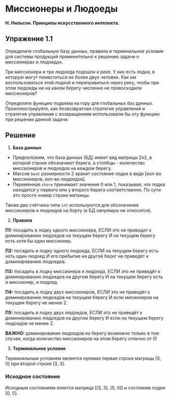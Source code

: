 # Миссионеры и Людоеды

**Н. Нильсон. Принципы искусственного интелекта.**

## Упражение 1.1

Определите глобальную базу данных, правила и терминальное условие
для системы продукций применительно к решению задачи о миссионерах и людоедах.

Три миссионера и три людоеда подошли к реке.
У них есть лодка, в которую могут поместиться не более двух человек.
Как им воспользоваться этой лодкой и переправиться через реку,
чтобы при этом людоеды ни на каком берегу численно не превосходили миссионеров?

Определите функцию подъёма на гору для глобальных баз данных.
Проиллюстрируйте, как безвозвратная стратегия управления и стратегия управления с возвращением
использовали бы эту функцию при решении данной задачи.

## Решение

1. **База данных**

* Предположим, что база данных (БД) имеет вид матрицы 2x2, в которой строки обозначают берега,
  а столбцы - количество миссионеров и людоедов на каждом берегу.
* Массив `boat` размерности 2 хранит состояние лодки в виде
  [кол-во миссионеров, кол-во людоедов].
* Переменная `shore` принимает значения 0 или 1,
  показывая, что лодка находится у первого или у второго берега соответственно.
  По сути это просто номер строки матрицы.

Также два счётчика типа `int` используются для обозначения миссионеров и людоедов на борту
(к БД напрямую не относится).

2. **Правила**

**П1:**
посадить в лодку одного миссионера,
ЕСЛИ это не приводит к доминированию людоедов на текущем берегу И
на текущем берегу есть хотя бы один миссионер.

**П2:**
посадить в лодку одного людоеда,
ЕСЛИ на текущем берегу есть хоть один людоед И
его прибытие на другой берег не приведёт к доминированию людоедов.

**П3:**
посадить в лодку миссионера и людоеда,
ЕСЛИ это не приведёт к доминированию людоедов на другом берегу
И на текущем берегу есть и миссионер, и людоед.

**П4:**
посадить в лодку двух миссионеров,
ЕСЛИ это не приведёт к доминированию людоедов на текущем берегу
И если мисионеров на текущем берегу не менее 2.

**П5:**
посадить в лодку двух людоедов,
ЕСЛИ это не приведёт к доминированию людоедов на другом берегу
И если на текущем берегу людоедов не менее 2.

**ВАЖНО:** доминирование людоедов на берегу возможно только в том случае,
когда количество миссионеров на этом берегу отлично от 0!

3. **Терминальное условие**

Терминальным условием является нулевая первая строка матрицы [0, 0]
при второй строке [3, 3].

### Исходное состояние

Исходным состоянием яляется матрица [[3, 3], [0, 0]] и состояние лодки [0, 0].

